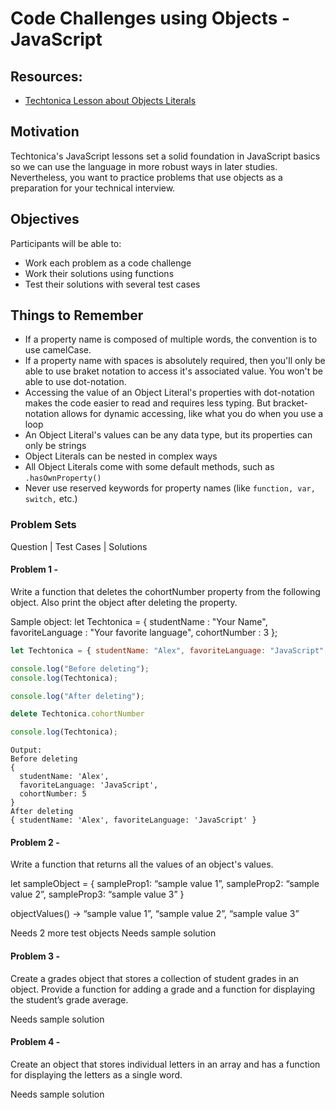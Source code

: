 # Code Challenges using Objects - JavaScript

## Resources:

- [Techtonica Lesson about Objects Literals](https://github.com/Techtonica/curriculum/blob/main/javascript/javascript-6-object-literals.md)

## Motivation

Techtonica's JavaScript lessons set a solid foundation in JavaScript basics so we can use the language in more robust ways in later studies. Nevertheless, you want to practice problems that use objects as a preparation for your technical interview.

## Objectives

Participants will be able to:

- Work each problem as a code challenge
- Work their solutions using functions
- Test their solutions with several test cases

## Things to Remember

- If a property name is composed of multiple words, the convention is to use camelCase.
- If a property name with spaces is absolutely required, then you'll only be able to use braket notation to access it's associated value. You won't be able to use dot-notation.
- Accessing the value of an Object Literal's properties with dot-notation makes the code easier to read and requires less typing. But bracket-notation allows for dynamic accessing, like what you do when you use a loop
- An Object Literal's values can be any data type, but its properties can only be strings
- Object Literals can be nested in complex ways
- All Object Literals come with some default methods, such as `.hasOwnProperty()`
- Never use reserved keywords for property names (like `function, var, switch,` etc.)

### Problem Sets

Question | Test Cases | Solutions

#### Problem 1 -

Write a function that deletes the cohortNumber property from the following object. Also print the object after deleting the property.

Sample object:
let Techtonica = {
studentName : "Your Name",
favoriteLanguage : "Your favorite language",
cohortNumber : 3 };

```javascript
let Techtonica = { studentName: "Alex", favoriteLanguage: "JavaScript", cohortNumber: 5 };

console.log("Before deleting");
console.log(Techtonica);

console.log("After deleting");

delete Techtonica.cohortNumber

console.log(Techtonica);
```

```
Output:
Before deleting
{
  studentName: 'Alex',
  favoriteLanguage: 'JavaScript',
  cohortNumber: 5
}
After deleting
{ studentName: 'Alex', favoriteLanguage: 'JavaScript' }

```

#### Problem 2 -

Write a function that returns all the values of an object's values.

let sampleObject = {
sampleProp1: “sample value 1”,
sampleProp2: “sample value 2”,
sampleProp3: “sample value 3”
}

objectValues() → “sample value 1”, “sample value 2”, “sample value 3”

Needs 2 more test objects
Needs sample solution

#### Problem 3 -

Create a grades object that stores a collection of student grades in an object. Provide a function for adding a grade and a function for displaying the student’s grade average.

Needs sample solution

#### Problem 4 -

Create an object that stores individual letters in an array and has a function for displaying the letters as a single word.

Needs sample solution

